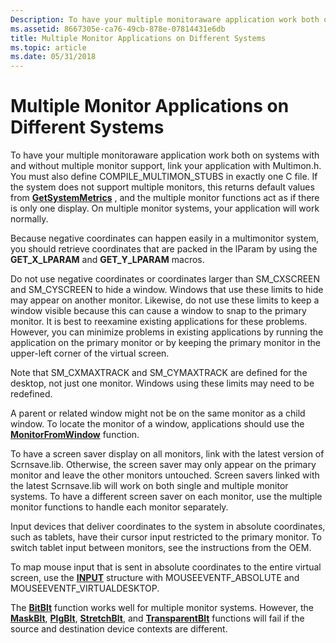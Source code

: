 ```yaml
---
Description: To have your multiple monitoraware application work both on systems with and without multiple monitor support, link your application with Multimon.h.
ms.assetid: 8667305e-ca76-49cb-878e-07814431e6db
title: Multiple Monitor Applications on Different Systems
ms.topic: article
ms.date: 05/31/2018
---
```


# Multiple Monitor Applications on Different Systems

To have your multiple monitoraware application work both on systems with and without multiple monitor support, link your application with Multimon.h. You must also define COMPILE\_MULTIMON\_STUBS in exactly one C file. If the system does not support multiple monitors, this returns default values from [**GetSystemMetrics**](/windows/win32/api/winuser/nf-winuser-getsystemmetrics) , and the multiple monitor functions act as if there is only one display. On multiple monitor systems, your application will work normally.

Because negative coordinates can happen easily in a multimonitor system, you should retrieve coordinates that are packed in the lParam by using the **GET\_X\_LPARAM** and **GET\_Y\_LPARAM** macros.

Do not use negative coordinates or coordinates larger than SM\_CXSCREEN and SM\_CYSCREEN to hide a window. Windows that use these limits to hide may appear on another monitor. Likewise, do not use these limits to keep a window visible because this can cause a window to snap to the primary monitor. It is best to reexamine existing applications for these problems. However, you can minimize problems in existing applications by running the application on the primary monitor or by keeping the primary monitor in the upper-left corner of the virtual screen.

Note that SM\_CXMAXTRACK and SM\_CYMAXTRACK are defined for the desktop, not just one monitor. Windows using these limits may need to be redefined.

A parent or related window might not be on the same monitor as a child window. To locate the monitor of a window, applications should use the [**MonitorFromWindow**](/windows/desktop/api/Winuser/nf-winuser-monitorfromwindow) function.

To have a screen saver display on all monitors, link with the latest version of Scrnsave.lib. Otherwise, the screen saver may only appear on the primary monitor and leave the other monitors untouched. Screen savers linked with the latest Scrnsave.lib will work on both single and multiple monitor systems. To have a different screen saver on each monitor, use the multiple monitor functions to handle each monitor separately.

Input devices that deliver coordinates to the system in absolute coordinates, such as tablets, have their cursor input restricted to the primary monitor. To switch tablet input between monitors, see the instructions from the OEM.

To map mouse input that is sent in absolute coordinates to the entire virtual screen, use the [**INPUT**](/windows/win32/api/winuser/ns-winuser-input) structure with MOUSEEVENTF\_ABSOLUTE and MOUSEEVENTF\_VIRTUALDESKTOP.

The [**BitBlt**](/windows/desktop/api/Wingdi/nf-wingdi-bitblt) function works well for multiple monitor systems. However, the [**MaskBlt**](/windows/desktop/api/Wingdi/nf-wingdi-maskblt), [**PlgBlt**](/windows/desktop/api/Wingdi/nf-wingdi-plgblt), [**StretchBlt**](/windows/desktop/api/Wingdi/nf-wingdi-stretchblt), and [**TransparentBlt**](/windows/desktop/api/WinGdi/nf-wingdi-transparentblt) functions will fail if the source and destination device contexts are different.

 

 
